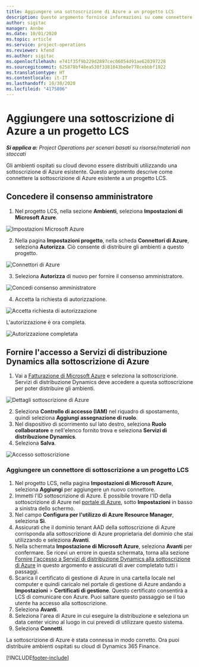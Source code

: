 ```yaml
---
title: Aggiungere una sottoscrizione di Azure a un progetto LCS
description: Questo argomento fornisce informazioni su come connettere la sottoscrizione di Azure a un progetto LCS.
author: sigitac
manager: Annbe
ms.date: 10/01/2020
ms.topic: article
ms.service: project-operations
ms.reviewer: kfend
ms.author: sigitac
ms.openlocfilehash: e741f35f9b229d2897cec06054d91ae620397228
ms.sourcegitcommit: 625878bf48ea530f3381843be0e778cebbbf1922
ms.translationtype: HT
ms.contentlocale: it-IT
ms.lasthandoff: 10/30/2020
ms.locfileid: "4175806"
---
```

# <a name="add-an-azure-subscription-to-an-lcs-project"></a>Aggiungere una sottoscrizione di Azure a un progetto LCS

_**Si applica a:** Project Operations per scenari basati su risorse/materiali non stoccati_

Gli ambienti ospitati su cloud devono essere distribuiti utilizzando una sottoscrizione di Azure esistente. Questo argomento descrive come connettere la sottoscrizione di Azure esistente a un progetto LCS. 

## <a name="grant-admin-consent"></a>Concedere il consenso amministratore

1. Nel progetto LCS, nella sezione **Ambienti**, seleziona **Impostazioni di Microsoft Azure**.

![Impostazioni Microsoft Azure](./media/1MicrosoftAzureSettings.png)

2. Nella pagina **Impostazioni progetto**, nella scheda **Connettori di Azure**, seleziona **Autorizza**. Ciò consente di distribuire gli ambienti a questo progetto.

![Connettori di Azure](./media/2AzureConnectors.png)

3. Seleziona **Autorizza** di nuovo per fornire il consenso amministratore.

![Concedi consenso amministratore](./media/3GrantAdminConsent.png)

4. Accetta la richiesta di autorizzazione.

![Accetta richiesta di autorizzazione](./media/4AcceptPermissionRequest.png)

L'autorizzazione è ora completa. 

![Autorizzazione completata](./media/5AuthorizationComplete.png)

## <a name="provide-dynamics-deployment-services-access-to-your-azure-subscription"></a><a name="provide"></a>Fornire l'accesso a Servizi di distribuzione Dynamics alla sottoscrizione di Azure

1. Vai a [Fatturazione di Microsoft Azure](https://portal.azure.com/#blade/Microsoft\_Azure\_Billing/SubscriptionsBlade) e seleziona la sottoscrizione. Servizi di distribuzione Dynamics deve accedere a questa sottoscrizione per poter distribuire gli ambienti.

![Dettagli sottoscrizione di Azure](./media/6AzureSubscription.png)

2. Seleziona **Controllo di accesso (IAM)** nel riquadro di spostamento, quindi seleziona **Aggiungi assegnazione di ruolo**.
3. Nel dispositivo di scorrimento sul lato destro, seleziona **Ruolo collaboratore** e nell'elenco fornito trova e seleziona **Servizi di distribuzione Dynamics**. 
4. Seleziona **Salva**.

![Accesso sottoscrizione](./media/7SubscriptionAccess.png)

### <a name="add-a-subscription-connector-to-an-lcs-project"></a>Aggiungere un connettore di sottoscrizione a un progetto LCS

1. Nel progetto LCS, nella pagina **Impostazioni di Microsoft Azure**, seleziona **Aggiungi** per aggiungere un nuovo connettore.
2. Immetti l'ID sottoscrizione di Azure. È possibile trovare l'ID della sottoscrizione di Azure nel [portale di Azure](https://ms.portal.azure.com/), sotto **Impostazioni** in basso a sinistra dello schermo.
3. Nel campo **Configura per l'utilizzo di Azure Resource Manager**, seleziona **Sì**.
4. Assicurati che il dominio tenant AAD della sottoscrizione di Azure corrisponda alla sottoscrizione di Azure proprietaria del dominio che stai utilizzando e seleziona **Avanti**.
5. Nella schermata **Impostazione di Microsoft Azure**, seleziona **Avanti** per confermare. Se ricevi un errore in questa schermata, torna alla sezione [Fornire l'accesso a Servizi di distribuzione Dynamics alla sottoscrizione di Azure](#provide) in questo argomento e assicurati di aver completato tutti i passaggi.
6. Scarica il certificato di gestione di Azure in una cartella locale nel computer e quindi caricalo nel portale di gestione di Azure andando a **Impostazioni** > **Certificati di gestione**. Questo certificato consentirà a LCS di comunicare con Azure. Puoi saltare questo passaggio se il tuo utente ha accesso alla sottoscrizione.
7. Seleziona **Avanti**.
8. Seleziona l'area di Azure in cui eseguire la distribuzione e seleziona un data center vicino al luogo in cui prevedi di utilizzare questo sistema.
9.  Seleziona **Connetti**.

La sottoscrizione di Azure è stata connessa in modo corretto. Ora puoi distribuire ambienti ospitati su cloud di Dynamics 365 Finance.




[!INCLUDE[footer-include](../includes/footer-banner.md)]